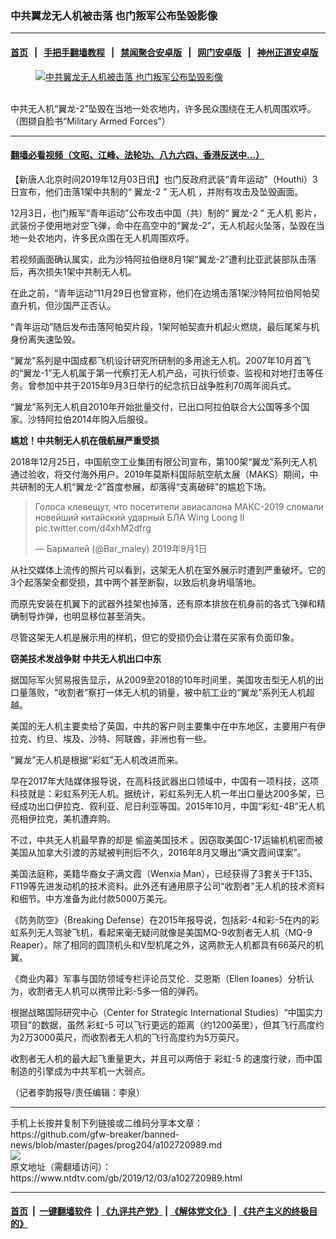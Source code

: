 ### 中共翼龙无人机被击落 也门叛军公布坠毁影像
------------------------

#### [首页](https://github.com/gfw-breaker/banned-news/blob/master/README.md) &nbsp;&nbsp;|&nbsp;&nbsp; [手把手翻墙教程](https://github.com/gfw-breaker/guides/wiki) &nbsp;&nbsp;|&nbsp;&nbsp; [禁闻聚合安卓版](https://github.com/gfw-breaker/bn-android) &nbsp;&nbsp;|&nbsp;&nbsp; [网门安卓版](https://github.com/oGate2/oGate) &nbsp;&nbsp;|&nbsp;&nbsp; [神州正道安卓版](https://github.com/SzzdOgate/update) 



<div><div class="featured_image">
 <a href="https://i.ntdtv.com/assets/uploads/2019/12/phpXNgauu.jpg" target="_blank">
  <figure>
   <img alt="中共翼龙无人机被击落 也门叛军公布坠毁影像" src="https://i.ntdtv.com/assets/uploads/2019/12/phpXNgauu-800x450.jpg"/>
  </figure><br/>
 </a>
 <span class="caption">
  中共无人机“翼龙-2”坠毁在当地一处农地内，许多民众围绕在无人机周围欢呼。（图撷自脸书“Military Armed Forces”）
 </span>
</div>
</div><hr/>

#### [翻墙必看视频（文昭、江峰、法轮功、八九六四、香港反送中...）](https://github.com/gfw-breaker/banned-news/blob/master/pages/links.md)

<div><div class="post_content" itemprop="articleBody">
 <p>
  【新唐人北京时间2019年12月03日讯】也门反政府武装“青年运动”（Houthi）3日宣布，他们击落1架中共制的“
  <ok href="https://www.ntdtv.com/gb/翼龙-2.htm">
   翼龙-2
  </ok>
  ”
  <ok href="https://www.ntdtv.com/gb/无人机.htm">
   无人机
  </ok>
  ，并附有攻击及坠毁画面。
 </p>
 <p>
  12月3日，也门叛军“青年运动”公布攻击中国（共）制的“
  <ok href="https://www.ntdtv.com/gb/翼龙-2.htm">
   翼龙-2
  </ok>
  ”
  <ok href="https://www.ntdtv.com/gb/无人机.htm">
   无人机
  </ok>
  影片，武装份子使用地对空飞弹，命中在高空中的“翼龙-2”，无人机起火坠落，坠毁在当地一处农地内，许多民众围在无人机周围欢呼。
 </p>
 <p>
 </p>
 <p>
  若视频画面确认属实，此为沙特阿拉伯继8月1架“翼龙-2”遭利比亚武装部队击落后，再次损失1架中共制无人机。
 </p>
 <p>
  在此之前，“青年运动”11月29日也曾宣称，他们在边境击落1架沙特阿拉伯阿帕契直升机，但沙国严正否认。
 </p>
 <p>
  “青年运动”随后发布击落阿帕契片段，1架阿帕契直升机起火燃烧，最后尾桨与机身份离失速坠毁。
 </p>
 <p>
 </p>
 <p>
  “翼龙”系列是中国成都飞机设计研究所研制的多用途无人机。2007年10月首飞的“翼龙-1”无人机属于第一代察打无人机产品，可执行侦查、监视和对地打击等任务。曾参加中共于2015年9月3日举行的纪念抗日战争胜利70周年阅兵式。
 </p>
 <p>
  “翼龙”系列无人机自2010年开始批量交付，已出口阿拉伯联合大公国等多个国家。沙特阿拉伯2014年购入后服役。
 </p>
 <p>
  <strong>
   尴尬！中共制无人机在俄航展严重受损
  </strong>
 </p>
 <p>
  2018年12月25日，中国航空工业集团有限公司宣布，第100架“翼龙”系列无人机通过验收，将交付海外用户。2019年莫斯科国际航空航太展（MAKS）期间，中共研制的无人机“翼龙-2”首度参展，却落得“支离破碎”的尴尬下场。
 </p>
 <blockquote class="twitter-tweet" data-lang="zh-cn">
  <p dir="ltr" lang="ru">
   Голоса клевещут, что посетители авиасалона МАКС-2019 сломали новейший китайский ударный БЛА Wing Loong II
   <ok href="https://t.co/d4xhM2dfrg">
    pic.twitter.com/d4xhM2dfrg
   </ok>
  </p>
  <p>
   — Бармалей (@Bar_maley)
   <ok href="https://twitter.com/Bar_maley/status/1168283285346279425?ref_src=twsrc%5Etfw">
    2019年9月1日
   </ok>
  </p>
 </blockquote>
 <p>
  <script async="" charset="utf-8" src="https://platform.twitter.com/widgets.js">
  </script>
 </p>
 <p>
  从社交媒体上流传的照片可以看到，这架无人机在室外展示时遭到严重破坏。它的3个起落架全都受损，其中两个甚至断裂，以致后机身坍塌落地。
 </p>
 <p>
  而原先安装在机翼下的武器外挂架也掉落，还有原本排放在机身前的各式飞弹和精确制导炸弹，也明显移位甚至消失。
 </p>
 <p>
  尽管这架无人机是展示用的样机，但它的受损仍会让潜在买家有负面印象。
 </p>
 <p>
  <strong>
   窃美技术发战争财 中共无人机出口中东
  </strong>
 </p>
 <p>
  据国际军火贸易报告显示，从2009至2018的10年时间里，美国攻击型无人机的出口量落败，“收割者”察打一体无人机的销量，被中航工业的“翼龙”系列无人机超越。
 </p>
 <p>
  美国的无人机主要卖给了英国，中共的客户则主要集中在中东地区，主要用户有伊拉克、约旦、埃及、沙特、阿联酋，非洲也有一些。
 </p>
 <p>
  “翼龙”无人机是根据“彩虹”无人机改进而来。
 </p>
 <p>
  早在2017年大陆媒体报导说，在高科技武器出口领域中，中国有一项科技，这项科技就是：彩虹系列无人机。据统计，彩虹系列无人机一年出口量达200多架，已经成功出口伊拉克、叙利亚、尼日利亚等国。2015年10月，中国“彩虹-4B”无人机亮相伊拉克，美机遭弃购。
 </p>
 <p>
  不过，中共无人机最早靠的却是
  <ok href="https://www.ntdtv.com/gb/偷盗美国技术.htm">
   偷盗美国技术
  </ok>
  。因窃取美国C-17运输机机密而被美国从加拿大引渡的苏斌被判刑后不久，2016年8月又曝出“满文霞间谍案”。
 </p>
 <p>
  美国法庭称，美籍华裔女子满文霞（Wenxia Man），已经获得了3套关于F135、F119等先进发动机的技术资料。此外还有通用原子公司“收割者”无人机的技术资料和细节。中方准备为此付款5000万美元。
 </p>
 <p>
  《防务防空》（Breaking Defense）在2015年报导说，包括彩-4和彩-5在内的彩虹系列无人驾驶飞机，看起来毫无疑问就像是美国MQ-9收割者无人机（MQ-9 Reaper）。除了相同的圆顶机头和V型机尾之外，这两款无人机都具有66英尺的机翼。
 </p>
 <p>
  《商业内幕》军事与国防领域专栏评论员艾伦．艾恩斯（Ellen Ioanes）分析认为，收割者无人机可以携带比彩-5多一倍的弹药。
 </p>
 <p>
  根据战略国际研究中心（Center for Strategic International Studies）“中国实力项目”的数据，虽然
  <ok href="https://www.ntdtv.com/gb/彩虹-5.htm">
   彩虹-5
  </ok>
  可以飞行更远的距离（约1200英里），但其飞行高度约为2万3000英尺，而收割者无人机的飞行高度约为5万英尺。
 </p>
 <p>
  收割者无人机的最大起飞重量更大，并且可以两倍于
  <ok href="https://www.ntdtv.com/gb/彩虹-5.htm">
   彩虹-5
  </ok>
  的速度行驶，而中国制造的引擎成为中共军机一大弱点。
 </p>
 <p>
  （记者李韵报导/责任编辑：李泉）
 </p>
 <div class="single_ad">
 </div>
</div>
</div>
<hr/>
手机上长按并复制下列链接或二维码分享本文章：<br/>
https://github.com/gfw-breaker/banned-news/blob/master/pages/prog204/a102720989.md <br/>
<a href='https://github.com/gfw-breaker/banned-news/blob/master/pages/prog204/a102720989.md'><img src='https://github.com/gfw-breaker/banned-news/blob/master/pages/prog204/a102720989.md.png'/></a> <br/>
原文地址（需翻墙访问）：https://www.ntdtv.com/gb/2019/12/03/a102720989.html


------------------------
#### [首页](https://github.com/gfw-breaker/banned-news/blob/master/README.md) &nbsp;|&nbsp; [一键翻墙软件](https://github.com/gfw-breaker/nogfw/blob/master/README.md) &nbsp;| [《九评共产党》](https://github.com/gfw-breaker/9ping.md/blob/master/README.md#九评之一评共产党是什么) | [《解体党文化》](https://github.com/gfw-breaker/jtdwh.md/blob/master/README.md) | [《共产主义的终极目的》](https://github.com/gfw-breaker/gczydzjmd.md/blob/master/README.md)


<img src='http://gfw-breaker.win/banned-news/pages/prog204/a102720989.md' width='0px' height='0px'/>